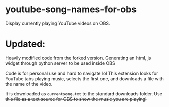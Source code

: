 # youtube-song-names-for-obs
Display currently playing YouTube videos on OBS.

# Updated:
Heavily modified code from the forked version.
Generating an html, js widget through python server to be used inside OBS

Code is for personal use and hard to navigate lol
This extension looks for YouTube tabs playing music, selects the first one, and downloads a file with the name of the video.

<strike>It is downloaded as `currentsong.txt` to the standard downloads folder.<strike>
<strike>Use this file as a text source for OBS to show the music you are playing!<strike>
